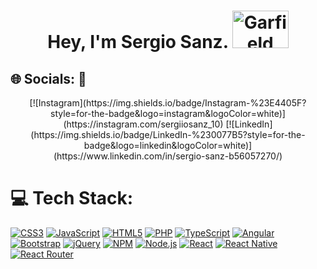 <h1 align="center">Hey, I'm Sergio Sanz. <img src="https://i.pinimg.com/originals/2d/67/2e/2d672e134ebd7afaa7d731827482601d.gif" alt="Garfield" width="90" height="60"></h1>
<h2>🌐 Socials: 🔗</h2>
<p align="center">
  [![Instagram](https://img.shields.io/badge/Instagram-%23E4405F?style=for-the-badge&logo=instagram&logoColor=white)](https://instagram.com/sergiiosanz_10)
  [![LinkedIn](https://img.shields.io/badge/LinkedIn-%230077B5?style=for-the-badge&logo=linkedin&logoColor=white)](https://www.linkedin.com/in/sergio-sanz-b56057270/)
</p>

# 💻 Tech Stack:
<p align="center">
  
[![CSS3](https://img.shields.io/badge/CSS3-1572B6?style=for-the-badge&logo=css3&labelColor=1572B6&logoColor=white)](https://developer.mozilla.org/en-US/docs/Web/CSS)
[![JavaScript](https://img.shields.io/badge/JavaScript-F7DF1E?style=for-the-badge&logo=javascript&labelColor=F7DF1E&logoColor=black)](https://developer.mozilla.org/en-US/docs/Web/JavaScript)
[![HTML5](https://img.shields.io/badge/HTML5-E34F26?style=for-the-badge&logo=html5&labelColor=E34F26&logoColor=white)](https://developer.mozilla.org/en-US/docs/Web/HTML)
[![PHP](https://img.shields.io/badge/PHP-777BB4?style=for-the-badge&logo=php&labelColor=777BB4&logoColor=white)](https://www.php.net/)
[![TypeScript](https://img.shields.io/badge/TypeScript-007ACC?style=for-the-badge&logo=typescript&labelColor=007ACC&logoColor=white)](https://www.typescriptlang.org/)
[![Angular](https://img.shields.io/badge/Angular-DD0031?style=for-the-badge&logo=angular&labelColor=DD0031&logoColor=white)](https://angular.io/)
[![Bootstrap](https://img.shields.io/badge/Bootstrap-563D7C?style=for-the-badge&logo=bootstrap&labelColor=563D7C&logoColor=white)](https://getbootstrap.com/)
[![jQuery](https://img.shields.io/badge/jQuery-0769AD?style=for-the-badge&logo=jquery&labelColor=0769AD&logoColor=white)](https://jquery.com/)
[![NPM](https://img.shields.io/badge/NPM-CB3837?style=for-the-badge&logo=npm&labelColor=CB3837&logoColor=white)](https://www.npmjs.com/)
[![Node.js](https://img.shields.io/badge/Node.js-43853D?style=for-the-badge&logo=node.js&labelColor=43853D&logoColor=white)](https://nodejs.org/)
[![React](https://img.shields.io/badge/React-61DAFB?style=for-the-badge&logo=react&labelColor=61DAFB&logoColor=white)](https://reactjs.org/)
[![React Native](https://img.shields.io/badge/React_Native-61DAFB?style=for-the-badge&logo=react&labelColor=61DAFB&logoColor=white)](https://reactnative.dev/)
[![React Router](https://img.shields.io/badge/React_Router-CA4245?style=for-the-badge&logo=react-router&labelColor=CA4245&logoColor=white)](https://reactrouter.com/)







</p>
